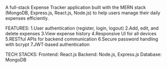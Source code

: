 A full-stack Expense Tracker application built with the MERN stack (MongoDB, Express.js, React.js, Node.js) to help users manage their daily expenses efficiently.

FEATURES:
1.User authentication (register, login, logout)
2.Add, edit, and delete expenses
3.View expense history
4.Responsive UI for all devices
5.RESTful APIs for backend communication
6.Secure password handling with bcrypt
7.JWT-based authentication

TECH STACKS:
Frontend: React.js
Backend: Node.js, Express.js
Database: MongoDB
